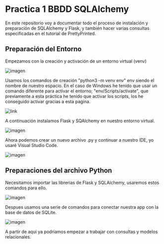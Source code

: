 # Practica 1 BBDD SQLAlchemy

En este repositorio voy a documentar todo el proceso de instalación y preparación de SQLAlchemy y Flask, 
y también hacer varias consultas especificadas en el tutorial de PrettyPrinted.

## Preparación del Entorno

Empezamos con la creación y activación de un entorno virtual (venv)

![imagen](https://user-images.githubusercontent.com/74322611/208307990-491b443b-d639-494e-892d-491244278b32.png)

Usamos los comandos de creación "python3 -m venv env" env siendo el nombre de nuestro espacio.
En el caso de Windows he tenido que usar un comando diferente para activar el entorno; "env/Scripts/activate", 
que previamente a esta práctica he tenido que activar los scripts, los he conseguido activar gracias a esta pagina.

![link](https://www.cdmon.com/es/blog/la-ejecucion-de-scripts-esta-deshabilitada-en-este-sistema-te-contamos-como-actuar)

A continuación instalamos Flask y SQAlchemy en nuestro entorno virtual.

![imagen](https://user-images.githubusercontent.com/74322611/208308242-a8f1b8a5-a0ce-4db5-886e-9add368c62b3.png)

Ahora podemos crear un nuevo archivo .py y continuar a nuestro IDE, yo usaré Visual Studio Code.

![imagen](https://user-images.githubusercontent.com/74322611/208308496-f69fdaaa-f0d8-4920-9837-d474f7cce3e9.png)

## Preparaciones del archivo Python

Necesitamos importar las librerias de Flask y SQLAlchemy, usaremos estos comandos para ello.

![imagen](https://user-images.githubusercontent.com/74322611/208309214-bfeed530-b934-47e9-bcbd-59576e06758e.png)

Despues usamos una serie de comandos para conectar nuestra app con la base de datos de SQLite.

![imagen](https://user-images.githubusercontent.com/74322611/208310102-8a084e61-d5e5-4267-bece-ad067426179b.png)

A partir de aqui ya podriamos empezar a trabajar con consultas y modelos relacionales.

